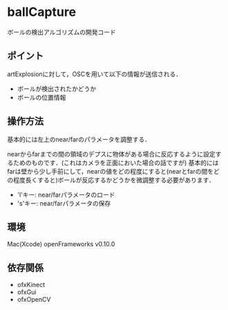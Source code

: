 # ballCapture

ボールの検出アルゴリズムの開発コード

## ポイント
artExplosionに対して，OSCを用いて以下の情報が送信される．

+ ボールが検出されたかどうか
+ ボールの位置情報

## 操作方法

基本的には左上のnear/farのパラメータを調整する．

nearからfarまでの間の領域のデプスに物体がある場合に反応するように設定するためのものです．(これはカメラを正面においた場合の話ですが) 基本的にはfarは壁から少し手前にして，nearの値をどの程度にすると(nearとfarの間をどの程度長くすると)ボールが反応するかどうかを微調整する必要があります．

+ 'l'キー: near/farパラメータのロード
+ 's'キー: near/farパラメータの保存

## 環境

Mac(Xcode)
openFrameworks v0.10.0

## 依存関係
+ ofxKinect
+ ofxGui
+ ofxOpenCV
